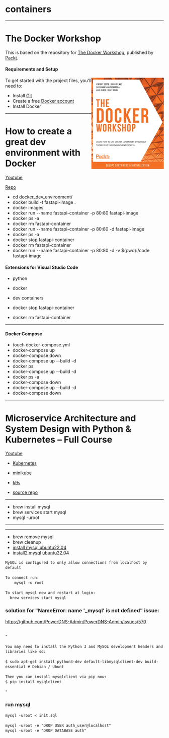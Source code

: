 # containers

------


# The Docker Workshop
This is based on the repository for
[The Docker Workshop](https://github.com/PacktWorkshops/The-Docker-Workshop), 
published by [Packt](https://www.packtpub.com/?utm_source=github). 


#### Requirements and Setup
<a href="https://www.amazon.com/Docker-Workshop-containers-effectively-development/dp/1838983449/ref=tmm_pap_swatch_0?_encoding=UTF8&qid=1611064488&sr=1-1&utm_source=github&utm_medium=repository&utm_campaign=9781838983444&utm_term=Docker&utm_content=The%20Docker%20Workshop"><img src="https://github.com/PacktWorkshops/Workshop-Covers/blob/master/The%20Docker%20Workshop.png" alt="The Docker Workshop" height="290px" width="230px" align="right" this.target="_blank"></a>

To get started with the project files, you'll need to:
* Install [Git](https://git-scm.com/book/en/v2/Getting-Started-Installing-Git)
* Create a free [Docker account](https://hub.docker.com/)
* Install Docker
---

# How to create a great dev environment with Docker
[Youtube](https://www.youtube.com/watch?v=0H2miBK_gAk)

[Repo](https://github.com/patrickloeber/python-docker-tutorial)

*  cd docker_dev_environment/
*  docker build -t fastapi-image .
*  docker images
*  docker run --name fastapi-container -p 80:80 fastapi-image
*  docker ps -a
*  docker rm fastapi-container
*  docker run --name fastapi-container -p 80:80 -d fastapi-image
*  docker ps -a
*  docker stop fastapi-container
*  docker rm fastapi-container
*  docker run --name fastapi-container -p 80:80 -d -v $(pwd):/code fastapi-image

#### Extensions for Visual Studio Code
  * python
  * docker
  * dev containers

*  docker stop fastapi-container
*  docker rm fastapi-container
---
#### Docker Compose

*  touch docker-compose.yml
*  docker-compose up
*  docker-compose down
*  docker-compose up --build -d
*  docker ps
*  docker-compose up --build -d
*  docker ps -a
*  docker-compose down
*  docker-compose up --build -d
*  docker-compose down

---

# Microservice Architecture and System Design with Python & Kubernetes – Full Course

[Youtube](https://www.youtube.com/watch?v=hmkF77F9TLw&t=2353s)

* [Kubernetes](https://kubernetes.io/docs/tasks/tools/install-kubectl-linux/)

* [minikube](https://minikube.sigs.k8s.io/docs/start/)
* [k9s](https://github.com/derailed/k9s)
* [source repo](https://github.com/selikapro/microservices-python)
---
* brew install mysql
* brew services start mysql 
* mysql -uroot
---
---
* brew remove mysql 
* brew cleanup
* [install mysql ubuntu22.04](https://www.digitalocean.com/community/tutorials/how-to-install-mysql-on-ubuntu-22-04)
* [install2 mysql ubuntu22.04](https://askubuntu.com/questions/1405475/unable-to-install-mysql-server-on-ubuntu-22-04-lts)

```
MySQL is configured to only allow connections from localhost by default

To connect run:
    mysql -u root

To start mysql now and restart at login:
  brew services start mysql
```

### solution for "NameError: name '_mysql' is not defined" issue:
https://github.com/PowerDNS-Admin/PowerDNS-Admin/issues/570
```commandline

"

You may need to install the Python 3 and MySQL development headers and libraries like so:

$ sudo apt-get install python3-dev default-libmysqlclient-dev build-essential # Debian / Ubunt

Then you can install mysqlclient via pip now:
$ pip install mysqlclient

"
```

### run mysql 

```
mysql -uroot < init.sql

mysql -uroot -e "DROP USER auth_user@localhost"
mysql -uroot -e "DROP DATABASE auth"
```

